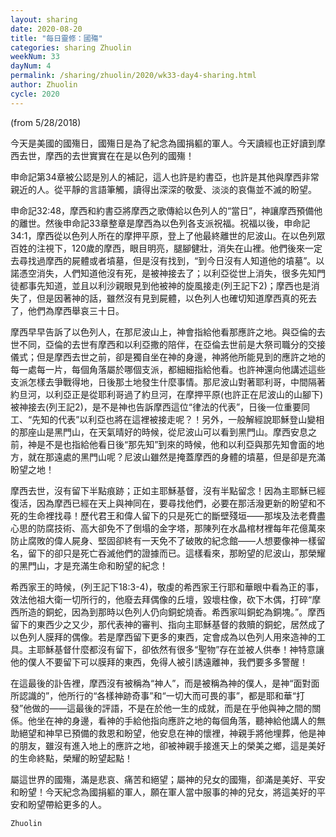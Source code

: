```yaml
---
layout: sharing
date: 2020-08-20
title: "每日靈修：國殤"
categories: sharing Zhuolin
weekNum: 33
dayNum: 4
permalink: /sharing/zhuolin/2020/wk33-day4-sharing.html
author: Zhuolin
cycle: 2020
---
```

(from 5/28/2018)

今天是美國的國殤日，國殤日是為了紀念為國捐軀的軍人。今天讀經也正好讀到摩西去世，摩西的去世實實在在是以色列的國殤！  

申命記第34章被公認是別人的補記，這人也許是約書亞，也許是其他與摩西非常親近的人。從平靜的言語筆觸，讀得出深深的敬愛、淡淡的哀傷並不滅的盼望。  

申命記32:48，摩西和約書亞將摩西之歌傳給以色列人的“當日”，神讓摩西預備他的離世。然後申命記33章整章是摩西為以色列各支派祝福。祝福以後，申命記34:1，摩西從以色列人所在的摩押平原，登上了他最終離世的尼波山。在以色列眾百姓的注視下，120歲的摩西，眼目明亮，腿腳健壯，消失在山裡。他們後來一定去尋找過摩西的屍體或者墳墓，但是沒有找到，“到今日沒有人知道他的墳墓”。以諾憑空消失，人們知道他沒有死，是被神接去了；以利亞從世上消失，很多先知門徒都事先知道，並且以利沙親眼見到他被神的旋風接走(列王記下2)；摩西也是消失了，但是因著神的話，雖然沒有見到屍體，以色列人也確切知道摩西真的死去了，他們為摩西舉哀三十日。  

摩西早早告訴了以色列人，在那尼波山上，神會指給他看那應許之地。與亞倫的去世不同，亞倫的去世有摩西和以利亞撒的陪伴，在亞倫去世前是大祭司職分的交接儀式；但是摩西去世之前，卻是獨自坐在神的身邊，神將他所能見到的應許之地的每一處每一片，每個角落屬於哪個支派，都細細指給他看。也許神還向他講述這些支派怎樣去爭戰得地，日後那土地發生什麼事情。那尼波山對著耶利哥，中間隔著約旦河，以利亞正是從耶利哥過了約旦河，在摩押平原(也許正在尼波山的山腳下)被神接去(列王記2)，是不是神也告訴摩西這位“律法的代表”，日後一位重要同工、“先知的代表”以利亞也將在這裡被接走呢？！另外，一般解經說耶穌登山變相的那座山是黑門山，在天氣晴好的時候，從尼波山可以看到黑門山。摩西安息之前，神是不是也指給他看日後“那先知”到來的時候，他和以利亞與那先知會面的地方，就在那遠處的黑門山呢？尼波山雖然是掩蓋摩西的身體的墳墓，但是卻是充滿盼望之地！  

摩西去世，沒有留下半點痕跡；正如主耶穌基督，沒有半點留念！因為主耶穌已經復活，因為摩西已經在天上與神同在，要尋找他們，必要在那活潑更新的盼望和不死的生命裡找尋！歷代君王和偉人留下的只是死亡的斷壁殘垣——那埃及法老費盡心思的防腐技術、高大卻免不了倒塌的金字塔，那陳列在水晶棺材裡每年花億萬來防止腐敗的偉人屍身、堅固卻終有一天免不了破敗的紀念館——人想要像神一樣留名，留下的卻只是死亡吞滅他們的證據而已。這樣看來，那盼望的尼波山，那榮耀的黑門山，才是充滿生命和盼望的紀念！  

希西家王的時候，(列王記下18:3-4)，敬虔的希西家王行耶和華眼中看為正的事，效法他祖大衛一切所行的，他廢去拜偶像的丘壇，毀壞柱像，砍下木偶，打碎“摩西所造的銅蛇，因為到那時以色列人仍向銅蛇燒香。希西家叫銅蛇為銅塊。”。摩西留下的東西少之又少，那代表神的審判、指向主耶穌基督的救贖的銅蛇，居然成了以色列人膜拜的偶像。若是摩西留下更多的東西，定會成為以色列人用來造神的工具。主耶穌基督什麼都沒有留下，卻依然有很多“聖物”存在並被人供奉！神特意讓他的僕人不要留下可以膜拜的東西，免得人被引誘遠離神，我們要多多警醒！  

在這最後的訃告裡，摩西沒有被稱為“神人”，而是被稱為神的僕人，是神“面對面所認識的”，他所行的“各樣神跡奇事”和“一切大而可畏的事”，都是耶和華“打發”他做的——這最後的評語，不是在於他一生的成就，而是在乎他與神之間的關係。他坐在神的身邊，看神的手給他指向應許之地的每個角落，聽神給他講人的無助絕望和神早已預備的救恩和盼望，他安息在神的懷裡，神親手將他埋葬，他是神的朋友，雖沒有進入地上的應許之地，卻被神親手接進天上的榮美之鄉，這是美好的生命終點，榮耀的盼望起點！  

屬這世界的國殤，滿是悲哀、痛苦和絕望；屬神的兒女的國殤，卻滿是美好、平安和盼望！今天紀念為國捐軀的軍人，願在軍人當中服事的神的兒女，將這美好的平安和盼望帶給更多的人。  

`Zhuolin`  
